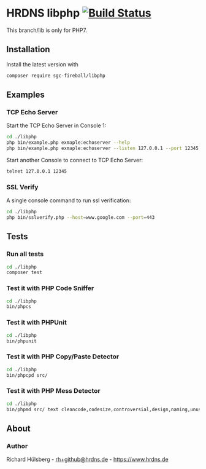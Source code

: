 # HRDNS libphp [![Build Status](https://travis-ci.org/sgc-fireball/libphp.svg)](https://travis-ci.org/sgc-fireball/libphp)

This branch/lib is only for PHP7.

## Installation

Install the latest version with

```bash
composer require sgc-fireball/libphp
```

## Examples

### TCP Echo Server
Start the TCP Echo Server in Console 1:
```bash
cd ./libphp
php bin/example.php exmaple:echoserver --help
php bin/example.php exmaple:echoserver --listen 127.0.0.1 --port 12345
```
Start another Console to connect to TCP Echo Server:
```bash
telnet 127.0.0.1 12345
```

### SSL Verify
A single console command to run ssl verification:
```bash
cd ./libphp
php bin/sslverify.php --host=www.google.com --port=443
```

## Tests

### Run all tests

```bash
cd ./libphp
composer test
```

### Test it with PHP Code Sniffer

```bash
cd ./libphp
bin/phpcs
```
   
### Test it with PHPUnit

```bash
cd ./libphp
bin/phpunit
```

### Test it with PHP Copy/Paste Detector

```bash
cd ./libphp
bin/phpcpd src/
```

### Test it with PHP Mess Detector

```bash
cd ./libphp
bin/phpmd src/ text cleancode,codesize,controversial,design,naming,unusedcode --suffixes php
```

## About

### Author

Richard Hülsberg - [rh+github@hrdns.de](mailto:rh+github@hrdns.de) - <https://www.hrdns.de>